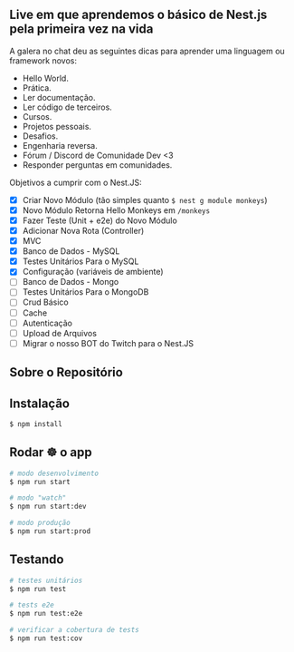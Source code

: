 ## Live em que aprendemos o básico de Nest.js pela primeira vez na vida

A galera no chat deu as seguintes dicas para aprender uma linguagem ou framework novos:

- Hello World.
- Prática.
- Ler documentação.
- Ler código de terceiros.
- Cursos.
- Projetos pessoais.
- Desafios.
- Engenharia reversa.
- Fórum / Discord de Comunidade Dev <3
- Responder perguntas em comunidades.

Objetivos a cumprir com o Nest.JS:

- [x] Criar Novo Módulo (tão simples quanto `$ nest g module monkeys`)
- [x] Novo Módulo Retorna Hello Monkeys em `/monkeys`
- [x] Fazer Teste (Unit + e2e) do Novo Módulo
- [x] Adicionar Nova Rota (Controller)
- [x] MVC
- [x] Banco de Dados - MySQL
- [x] Testes Unitários Para o MySQL
- [x] Configuração (variáveis de ambiente)
- [ ] Banco de Dados - Mongo
- [ ] Testes Unitários Para o MongoDB
- [ ] Crud Básico
- [ ] Cache
- [ ] Autenticação
- [ ] Upload de Arquivos
- [ ] Migrar o nosso BOT do Twitch para o Nest.JS

## Sobre o Repositório

## Instalação

```bash
$ npm install
```

## Rodar ☸️ o app

```bash
# modo desenvolvimento
$ npm run start

# modo "watch"
$ npm run start:dev

# modo produção
$ npm run start:prod
```

## Testando

```bash
# testes unitários
$ npm run test

# tests e2e
$ npm run test:e2e

# verificar a cobertura de tests
$ npm run test:cov
```
